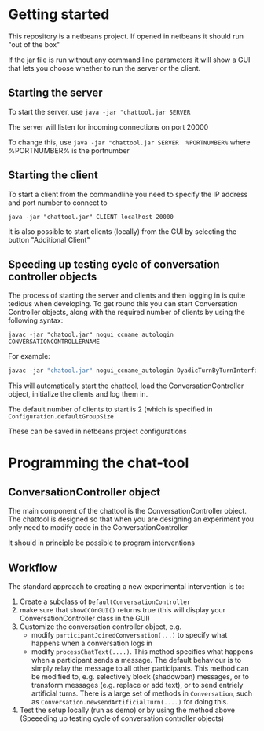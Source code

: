 # Getting started

This repository is a netbeans project. If opened in netbeans it should run "out of the box"

If the jar file is run without any command line parameters it will show a GUI that lets you choose whether to run the server or the client.


## Starting the server

To start the server, use ```java -jar "chattool.jar SERVER``` 

The server will listen for incoming connections on port 20000

To change this, use ```java -jar "chattool.jar SERVER  %PORTNUMBER%```  where %PORTNUMBER% is the portnumber


## Starting the client

To start a client from the commandline you need to specify the IP address and port number to connect to

```java -jar "chattool.jar" CLIENT localhost 20000```

It is also possible to start clients (locally) from the GUI by selecting the button "Additional Client" 



## Speeding up testing cycle of conversation controller objects

The process of starting the server and clients and then logging in is quite tedious when developing. To get round this you can start Conversation Controller objects, along with the required number of clients by using the following syntax:

```
javac -jar "chatool.jar" nogui_ccname_autologin CONVERSATIONCONTROLLERNAME
```

For example:

```java
javac -jar "chatool.jar" nogui_ccname_autologin DyadicTurnByTurnInterface
```

This will automatically start the chattool, load the ConversationController object, initialize the clients and log them in.

The default number of clients to start is 2 (which is specified in ```Configuration.defaultGroupSize```

These can be saved in netbeans project configurations


# Programming the chat-tool

## ConversationController object

The main component of the chattool is the ConversationController object. The chattool is designed so that when you are designing an experiment you only need to modify code in the ConversationController 

It should in principle be possible to program interventions


## Workflow

The standard approach to creating a new experimental intervention is to:

1. Create a subclass of ```DefaultConversationController```
2. make sure that ```showCCOnGUI()``` returns true (this will display your ConversationController class in the GUI)
3. Customize the conversation controller object, e.g. 
   * modify ```participantJoinedConversation(...)``` to specify what happens when a conversation logs in
   * modify ```processChatText(....)```. This method specifies what happens when a participant sends a message. The default behaviour is to simply relay the message to all other participants. This method can be modified to, e.g. selectively block (shadowban) messages, or to transform messages (e.g. replace or add text), or to send entriely artificial turns. There is a large set of methods in ```Conversation```, such as ```Conversation.newsendArtificialTurn(....)``` for doing this.
4. Test the setup locally (run as demo) or by using the method above (Speeeding up testing cycle of conversation controller objects)
